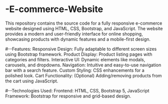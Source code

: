# -E-commerce-Website
This repository contains the source code for a fully responsive e-commerce website designed using HTML, CSS, Bootstrap, and JavaScript. The website provides a modern and user-friendly interface for online shopping, showcasing products with dynamic features and a mobile-first design.

#--Features:
Responsive Design: Fully adaptable to different screen sizes using Bootstrap framework.
Product Display: Product listing pages with categories and filters.
Interactive UI: Dynamic elements like modals, carousels, and dropdowns.
Navigation: Intuitive and easy-to-use navigation bar with a search feature.
Custom Styling: CSS enhancements for a polished look.
Cart Functionality: (Optional) Adding/removing products from the cart using JavaScript.


#--Technologies Used:
Frontend: HTML, CSS, Bootstrap 5, JavaScript
Framework: Bootstrap for responsive and grid-based design.
